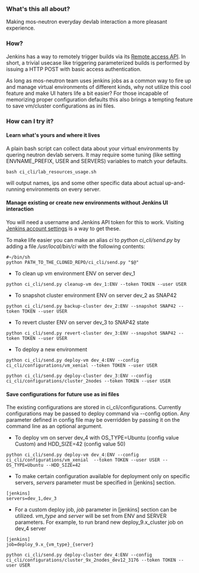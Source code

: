 ### What's this all about?
Making mos-neutron everyday devlab interaction a more pleasant experience.

### How?
Jenkins has a way to remotely trigger builds via its [Remote access API](https://wiki.jenkins-ci.org/display/JENKINS/Remote+access+API).
In short, a trivial usecase like triggering parameterized builds is performed by issuing a HTTP POST with basic access authentication.

As long as mos-neutron team uses jenkins jobs as a common way to fire up and manage virtual environments of different kinds, why
not utilize this cool feature and make UI haters life a bit easier? For those incapable of memorizing proper configuration defaults this
also brings a tempting feature to save vm/cluster configurations as ini files.

### How can I try it?
#### Learn what's yours and where it lives
A plain bash script can collect data about your virtual environments by quering neutron devlab servers. It may
require some tuning (like setting ENVNAME_PREFIX, USER and SERVERS) variables to match your defaults.

`bash ci_cli/lab_resources_usage.sh`

will output names, ips and some other specific data about actual up-and-running environments on every server.

#### Manage existing or create new environments without Jenkins UI interaction
You will need a username and Jenkins API token for this to work. Visiting [Jenkins account settings](http://networking-ci.vm.mirantis.net:8080/me/configure)
is a way to get these.

To make life easier you can make an alias *ci* to *python ci_cli/send.py* by adding a file */usr/local/bin/ci* with the following contents:

```
#~/bin/sh
python PATH_TO_THE_CLONED_REPO/ci_cli/send.py "$@"
```

* To clean up vm environment ENV on server dev_1

`python ci_cli/send.py cleanup-vm dev_1:ENV --token TOKEN --user USER`

* To snapshot cluster environment ENV on server dev_2 as SNAP42

`python ci_cli/send.py backup-cluster dev_2:ENV --snapshot SNAP42 --token TOKEN --user USER`

* To revert cluster ENV on server dev_3 to SNAP42 state

`python ci_cli/send.py revert-cluster dev_3:ENV --snapshot SNAP42 --token TOKEN --user USER`

* To deploy a new environment

`python ci_cli/send.py deploy-vm dev_4:ENV --config ci_cli/configurations/vm_xenial --token TOKEN --user USER`

`python ci_cli/send.py deploy-cluster dev_3:ENV --config ci_cli/configurations/cluster_2nodes --token TOKEN --user USER`

#### Save configurations for future use as ini files
The existing configurations are stored in ci_cli/configurations.
Currently configurations may be passed to deploy command via --config option. Any parameter defined in config file may be overridden
by passing it on the command line as an optional argument.

* To deploy vm on server dev_4 with OS_TYPE=Ubuntu (config value Custom) and HDD_SIZE=42 (config value 50)

`python ci_cli/send.py deploy-vm dev_4:ENV --config ci_cli/configurations/vm_xenial  --token TOKEN --user USER --OS_TYPE=Ubuntu --HDD_SIZE=42`

* To make certain configuration available for deployment only on
specific servers, *servers* parameter must be specified in [jenkins] section.

```
[jenkins]
servers=dev_1,dev_3
```

* For a custom deploy job, *job* parameter in [jenkins] section can be utilized. *vm_type* and *server* will be set from ENV and SERVER parameters. For example, to run brand new deploy_9.x_cluster job on dev_4 server

```
[jenkins]
job=deploy_9.x_{vm_type}_{server}
```

`python ci_cli/send.py deploy-cluster dev_4:ENV --config ci_cli/configurations/cluster_9x_2nodes_dev12_3176 --token TOKEN --user USER`
